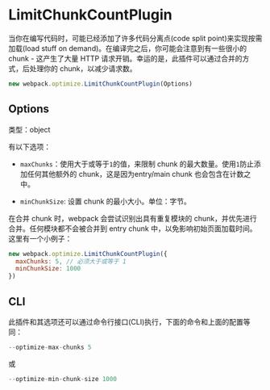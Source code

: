 # LimitChunkCountPlugin

当你在编写代码时，可能已经添加了许多代码分离点\(code split point\)来实现按需加载\(load stuff on demand\)。在编译完之后，你可能会注意到有一些很小的 chunk - 这产生了大量 HTTP 请求开销。幸运的是，此插件可以通过合并的方式，后处理你的 chunk，以减少请求数。

```js
new webpack.optimize.LimitChunkCountPlugin(Options)
```

## Options

类型：object

有以下选项：

* `maxChunks`：使用大于或等于`1`的值，来限制 chunk 的最大数量。使用`1`防止添加任何其他额外的 chunk，这是因为entry/main chunk 也会包含在计数之中。

* `minChunkSize`: 设置 chunk 的最小大小。单位：字节。

在合并 chunk 时，webpack 会尝试识别出具有重复模块的 chunk，并优先进行合并。任何模块都不会被合并到 entry chunk 中，以免影响初始页面加载时间。这里有一个小例子：

```js
new webpack.optimize.LimitChunkCountPlugin({
  maxChunks: 5, // 必须大于或等于 1
  minChunkSize: 1000
})
```

## CLI

此插件和其选项还可以通过命令行接口\(CLI\)执行，下面的命令和上面的配置等同：

```js
--optimize-max-chunks 5
```

或

```js
--optimize-min-chunk-size 1000
```



